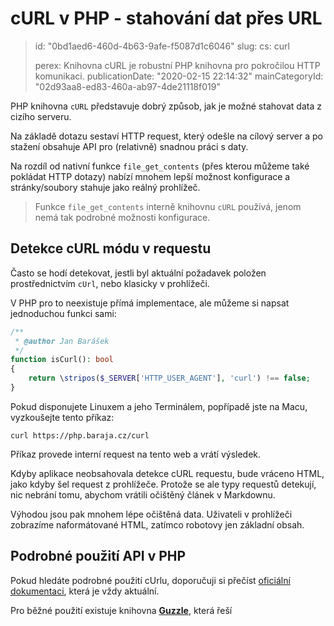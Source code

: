 cURL v PHP - stahování dat přes URL
===================================

> id: "0bd1aed6-460d-4b63-9afe-f5087d1c6046"
> slug:
> 	cs: curl
> 
> perex: Knihovna cURL je robustní PHP knihovna pro pokročilou HTTP komunikaci.
> publicationDate: "2020-02-15 22:14:32"
> mainCategoryId: "02d93aa8-ed83-460a-ab97-4de21118f019"

PHP knihovna `cURL` představuje dobrý způsob, jak je možné stahovat data z cizího serveru.

Na základě dotazu sestaví HTTP request, který odešle na cílový server a po stažení obsahuje API pro (relativně) snadnou práci s daty.

Na rozdíl od nativní funkce `file_get_contents` (přes kterou můžeme také pokládat HTTP dotazy) nabízí mnohem lepší možnost konfigurace a stránky/soubory stahuje jako reálný prohlížeč.

> Funkce `file_get_contents` interně knihovnu `cURL` používá, jenom nemá tak podrobné možnosti konfigurace.

Detekce cURL módu v requestu
----------------------------

Často se hodí detekovat, jestli byl aktuální požadavek položen prostřednictvím `cUrl`, nebo klasicky v prohlížeči.

V PHP pro to neexistuje přímá implementace, ale můžeme si napsat jednoduchou funkci sami:

```php
/**
 * @author Jan Barášek
 */
function isCurl(): bool
{
    return \stripos($_SERVER['HTTP_USER_AGENT'], 'curl') !== false;
}
```

Pokud disponujete Linuxem a jeho Terminálem, popřípadě jste na Macu, vyzkoušejte tento příkaz:

```shell
curl https://php.baraja.cz/curl
```

Příkaz provede interní request na tento web a vrátí výsledek.

Kdyby aplikace neobsahovala detekce cURL requestu, bude vráceno HTML, jako kdyby šel request z prohlížeče. Protože se ale typy requestů detekují, nic nebrání tomu, abychom vrátili očištěný článek v Markdownu.

Výhodou jsou pak mnohem lépe očištěná data. Uživateli v prohlížeči zobrazíme naformátované HTML, zatímco robotovy jen základní obsah.

Podrobné použití API v PHP
--------------------------

Pokud hledáte podrobné použití cUrlu, doporučuji si přečíst <a href="https://php.net/manual/en/book.curl.php">oficiální dokumentaci</a>, která je vždy aktuální.

Pro běžné použití existuje knihovna <a href="https://guzzle.readthedocs.io/en/stable/">**Guzzle**</a>, která řeší
